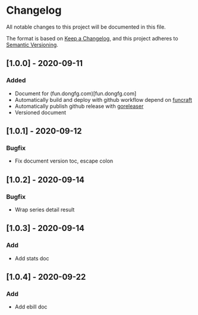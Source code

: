 # Changelog

All notable changes to this project will be documented in this file.

The format is based on [Keep a Changelog](https://keepachangelog.com/en/1.0.0/),
and this project adheres to [Semantic Versioning](https://semver.org/spec/v2.0.0.html).

## [1.0.0] - 2020-09-11

### Added

- Document for (fun.dongfg.com)[fun.dongfg.com]
- Automatically build and deploy with github workflow depend on [funcraft](https://github.com/alibaba/funcraft)
- Automatically publish github release with [goreleaser](https://goreleaser.com/)
- Versioned document

## [1.0.1] - 2020-09-12

### Bugfix

- Fix document version toc, escape colon

## [1.0.2] - 2020-09-14

### Bugfix

- Wrap series detail result

## [1.0.3] - 2020-09-14

### Add

- Add stats doc

## [1.0.4] - 2020-09-22

### Add

- Add ebill doc
